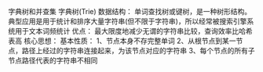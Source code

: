 字典树和并查集
    字典树(Trie)
        数据结构：
            单词查找树或键树，是一种树形结构。典型应用是用于统计和排序大量字符串(但不限于字符串)，所以经常被搜索引擎系统用于文本词频统计
        优点：
            最大限度地减少无谓的字符串比较，查询效率比哈希表高
        核心思想：
        基本性质：
            1、节点本身不存完整单词
            2、从根节点到某一节点，路径上经过的字符串连接起来，为该节点对应的字符串
            3、每个节点的所有子节点路径代表的字符串不相同